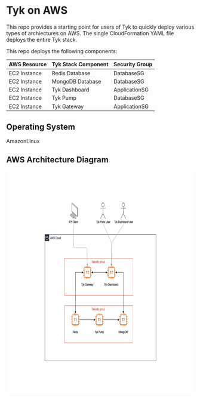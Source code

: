 # Tyk on AWS
This repo provides a starting point for users of Tyk to quickly deploy various types of archiectures on AWS. The single CloudFormation YAML file deploys the entire Tyk stack. 

This repo deploys the following components:

| AWS Resource  | Tyk Stack Component | Security Group |
|---------------|---------------------|----------------| 
| EC2 Instance  | Redis Database      | DatabaseSG     |
| EC2 Instance  | MongoDB Database    | DatabaseSG     |
| EC2 Instance  | Tyk Dashboard       | ApplicationSG  |
| EC2 Instance  | Tyk Pump            | DatabaseSG     |
| EC2 Instance  | Tyk Gateway         | ApplicationSG  |

## Operating System
AmazonLinux 

## AWS Architecture Diagram
<img src="zimages/SingleTykGatewayDeployment.png" width="800" height="600">

